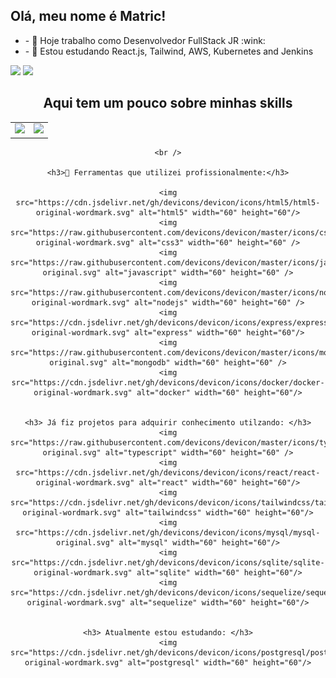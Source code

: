 <h2>Olá, meu nome é <bold>Matric</bold>!</h2>
<ul>
    <li>- 🔭 Hoje trabalho como Desenvolvedor FullStack JR :wink:</li>
    <li>- 🌱 Estou estudando React.js, Tailwind, AWS, Kubernetes and Jenkins</li>
</ul>
<img src="https://img.shields.io/badge/Gmail-D14836?style=for-the-badge&logo=gmail&logoColor=white">
<img src="https://img.shields.io/badge/LinkedIn-0077B5?style=for-the-badge&logo=linkedin&logoColor=white"> 

<div align="center">   
    <h2>Aqui tem um pouco sobre minhas skills</h2>
    <table>
        <tr>
            <td><img src="https://github-readme-stats.vercel.app/api?username=matricbts&show_icons=true&count_private=true"></td>
            <td><img src="https://github-readme-stats.vercel.app/api/top-langs/?username=matricbts&layout=compact&hide=perl,c"</td>
        </tr>
    </table>

    <br />

    <h3>🚀 Ferramentas que utilizei profissionalmente:</h3>

    <img src="https://cdn.jsdelivr.net/gh/devicons/devicon/icons/html5/html5-original-wordmark.svg" alt="html5" width="60" height="60"/>
    <img src="https://raw.githubusercontent.com/devicons/devicon/master/icons/css3/css3-original-wordmark.svg" alt="css3" width="60" height="60" />
    <img src="https://raw.githubusercontent.com/devicons/devicon/master/icons/javascript/javascript-original.svg" alt="javascript" width="60" height="60" />
    <img src="https://raw.githubusercontent.com/devicons/devicon/master/icons/nodejs/nodejs-original-wordmark.svg" alt="nodejs" width="60" height="60" />
    <img src="https://cdn.jsdelivr.net/gh/devicons/devicon/icons/express/express-original-wordmark.svg" alt="express" width="60" height="60"/>
    <img src="https://raw.githubusercontent.com/devicons/devicon/master/icons/mongodb/mongodb-original.svg" alt="mongodb" width="60" height="60" />
    <img src="https://cdn.jsdelivr.net/gh/devicons/devicon/icons/docker/docker-original-wordmark.svg" alt="docker" width="60" height="60"/>


    <h3> Já fiz projetos para adquirir conhecimento utilzando: </h3>
    <img src="https://raw.githubusercontent.com/devicons/devicon/master/icons/typescript/typescript-original.svg" alt="typescript" width="60" height="60" />
    <img src="https://cdn.jsdelivr.net/gh/devicons/devicon/icons/react/react-original-wordmark.svg" alt="react" width="60" height="60"/>
    <img src="https://cdn.jsdelivr.net/gh/devicons/devicon/icons/tailwindcss/tailwindcss-original-wordmark.svg" alt="tailwindcss" width="60" height="60"/>
    <img src="https://cdn.jsdelivr.net/gh/devicons/devicon/icons/mysql/mysql-original.svg" alt="mysql" width="60" height="60"/>
    <img src="https://cdn.jsdelivr.net/gh/devicons/devicon/icons/sqlite/sqlite-original-wordmark.svg" alt="sqlite" width="60" height="60"/>
    <img src="https://cdn.jsdelivr.net/gh/devicons/devicon/icons/sequelize/sequelize-original-wordmark.svg" alt="sequelize" width="60" height="60"/>


    <h3> Atualmente estou estudando: </h3>
    <img src="https://cdn.jsdelivr.net/gh/devicons/devicon/icons/postgresql/postgresql-original-wordmark.svg" alt="postgresql" width="60" height="60"/>

   
<br />
